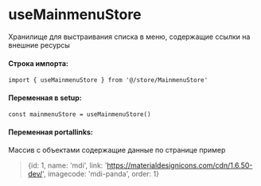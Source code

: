 # useMainmenuStore
Хранилище для выстраивания списка в меню, содержащие ссылки на внешние ресурсы

#### Строка импорта:
```
import { useMainmenuStore } from '@/store/MainmenuStore'

```

#### Переменная в setup:
```
const mainmenuStore = useMainmenuStore()
```

#### Переменная portallinks:
Массив с объектами содержащие данные по странице
пример
> {id: 1, name: 'mdi', link: 'https://materialdesignicons.com/cdn/1.6.50-dev/', imagecode: 'mdi-panda', order: 1}